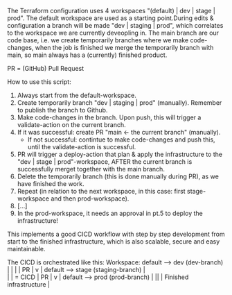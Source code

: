 The Terraform configuration uses 4 workspaces "(default) | dev | stage | prod". The default workspace are used as a starting point.During edits & configuration a branch will be made "dev | staging | prod", which correlates to the workspace we are currently deveopling in.
The main branch are our code base, i.e. we create temporarily branches where we make code-changes, when the job is finished we merge the temporarily branch with main, so main always has a (currently) finished product.

PR = (GitHub) Pull Request

How to use this script:
1. Always start from the default-workspace.
2. Create temporarily branch "dev | staging | prod" (manually). Remember to publish the branch to Github.
3. Make code-changes in the branch. Upon push, this will trigger a validate-action on the current branch.
4. If it was successful: create PR "main <- the current branch" (manually).
   - If not successful: contintue to make code-changes and push this, until the validate-action is successful.
5. PR will trigger a deploy-action that plan & apply the infrastructure to the "dev | stage | prod"-workspace, AFTER the current branch is successfully merget together with the main branch.
6. Delete the temporarily branch (this is done manually during PR), as we have finished the work.
7. Repeat (in relation to the next workspace, in this case: first stage-workspace and then prod-workspace).
8. [...]
9. In the prod-workspace, it needs an approval in pt.5 to deploy the infrastructure!

This implements a good CICD workflow with step by step development from start to the finished infrastructure, which is also scalable, secure and easy maintainable.

The CICD is orchestrated like this:
Workspace:
default --> dev    (dev-branch)        |
         |                             | 
         |          PR                 |
         v                             |
default --> stage  (staging-branch)    |    
         |                             |    =    CICD
         |          PR                 |
         v                             |
default --> prod   (prod-branch)       |
            ||                         |
   Finished infrastructure             |